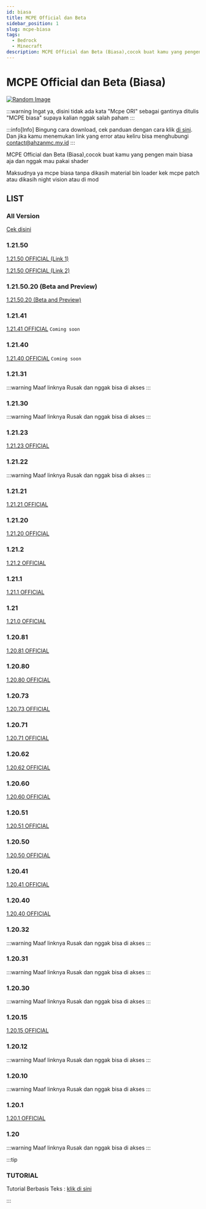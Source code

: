 ```yaml
---
id: biasa
title: MCPE Official dan Beta
sidebar_position: 1
slug: mcpe-biasa
tags:
  - Bedrock
  - Minecraft
description: MCPE Official dan Beta (Biasa),cocok buat kamu yang pengen main biasa aja dan nggak mau pakai shader
---
```


# MCPE Official dan Beta (Biasa)

[![Random Image](https://imapi.ingfomenkrep.my.id/random-image-url)](https://imapi.ingfomenkrep.my.id/random-link)

:::warning
Ingat ya, disini tidak ada kata "Mcpe ORI" sebagai gantinya ditulis "MCPE biasa" supaya kalian nggak salah paham
:::

:::info[Info]
Bingung cara download, cek panduan dengan cara klik [di sini](#tutorial). Dan jika kamu menemukan link yang error atau keliru bisa menghubungi contact@ahzanmc.my.id
:::

MCPE Official dan Beta (Biasa),cocok buat kamu yang pengen main biasa aja dan nggak mau pakai shader

Maksudnya ya mcpe biasa tanpa dikasih material bin loader kek mcpe patch atau dikasih night vision atau di mod

## LIST

### All Version

[Cek disini](https://mcpedl.org/downloading/)

### 1.21.50

[1.21.50 OFFICIAL (Link 1)](https://drive.google.com/file/d/1gdUQPhWgImf21JfnVE8rF9qaHpCTT-PI/view?usp=drivesdk)

[1.21.50 OFFICIAL (Link 2)](https://www.mediafire.com/file/fafxuchm7cdygww/minecraft-1-21-50-by-rizky.apk/file)

### 1.21.50.20 (Beta and Preview)

[1.21.50.20 (Beta and Preview)](https://www.mediafire.com/file/7qcwrwi2sd8cxbv/minecraft-1-21-50-20.apk/file)

### 1.21.41

[1.21.41 OFFICIAL](#) `Coming soon`

### 1.21.40

[1.21.40 OFFICIAL](#) `Coming soon`

### 1.21.31

:::warning
Maaf linknya Rusak dan nggak bisa di akses 
:::

### 1.21.30

:::warning
Maaf linknya Rusak dan nggak bisa di akses 
:::

### 1.21.23

[1.21.23 OFFICIAL](https://www.mediafire.com/file/pp6bnwudyhlikz9/1.21.23_-_IngfoMenkrep.apk/file)

### 1.21.22

:::warning
Maaf linknya Rusak dan nggak bisa di akses 
:::

### 1.21.21

[1.21.21 OFFICIAL](https://www.mediafire.com/file/4ewqx8mdni5qhfe/1.21.21_official_%257E_BibingUhuyy.apk/file)

### 1.21.20

[1.21.20 OFFICIAL](https://www.mediafire.com/file/mpgtbz81gc2ucd6/1.21.20_official_%257E_BibingUhuyy.apk/file)

### 1.21.2

[1.21.2 OFFICIAL](https://www.mediafire.com/file/7py2ah9tkw99h5e/1-21-2-IngfoMenkrep-AhZanMC.apk/file)

### 1.21.1

[1.21.1 OFFICIAL](https://www.mediafire.com/file/cxrwg3bntjnphka/1.21.1_-_IngfoMenkrep_-_AhZanMC.apk/file)

### 1.21

[1.21.0 OFFICIAL](https://www.mediafire.com/file/h1xpfkp0qxvxv04/1.21.0_official_%257E_BibingUhuyy.apk/file)

### 1.20.81

[1.20.81 OFFICIAL](https://www.mediafire.com/file/o4li3e0i0ahbwzl/1.20.81_official_%257E_BibingUhuyy.apk/file)

### 1.20.80

[1.20.80 OFFICIAL](https://www.mediafire.com/file/h31vq5y9uh3lvmy/1.20.80_official_%257E_BibingUhuyy.apk/file)

### 1.20.73

[1.20.73 OFFICIAL](https://www.mediafire.com/file/cuhkdu5hk7z02k6/minecraft-1-20-73.apk/file)

### 1.20.71

[1.20.71 OFFICIAL](https://www.mediafire.com/file/fp1043tlret65ln/minecraft-1-20-71-01-xbox-servers-compressed.apk/file)

### 1.20.62

[1.20.62 OFFICIAL](https://www.mediafire.com/file/gqkvtkiaw65mtga/MCPE+1.20.62+By+AnnieXGamer.apk/file)

### 1.20.60

[1.20.60 OFFICIAL](https://www.mediafire.com/file/ex2cruafcdpheob/Minecraft+v1.20.60+by+Mayank+Foy.apk/file)

### 1.20.51

[1.20.51 OFFICIAL](https://www.mediafire.com/file/ujm2uyk9uf6ssvw/Minecraft+PE-1-20-51+HotFix+Version+by+MrMCGamerYT.apk/file)

### 1.20.50

[1.20.50 OFFICIAL](https://www.mediafire.com/file/3376eajls8qadxe/Minecraft+1.20.50+Mediafire.apk/file)

### 1.20.41

[1.20.41 OFFICIAL](https://www.mediafire.com/file/sowkbmae63ptn44/Minecraft_1.20.41.apk/file)

### 1.20.40

[1.20.40 OFFICIAL](https://www.mediafire.com/file/5jqbnd44xuejbix/Minecraft_1.20.40.apk/file)

### 1.20.32

:::warning
Maaf linknya Rusak dan nggak bisa di akses 
:::

### 1.20.31

:::warning
Maaf linknya Rusak dan nggak bisa di akses 
:::

### 1.20.30

:::warning
Maaf linknya Rusak dan nggak bisa di akses 
:::

### 1.20.15

[1.20.15 OFFICIAL](https://www.mediafire.com/download/9881onjezqibdj6)

### 1.20.12

:::warning
Maaf linknya Rusak dan nggak bisa di akses 
:::

### 1.20.10

:::warning
Maaf linknya Rusak dan nggak bisa di akses 
:::

### 1.20.1

[1.20.1 OFFICIAL](https://www.mediafire.com/file/8f3xsf3fhfgmt3d/Minecraft_1.20.1_Official.apk/file)

### 1.20

:::warning
Maaf linknya Rusak dan nggak bisa di akses 
:::

:::tip
### TUTORIAL

Tutorial Berbasis Teks : [klik di sini](/docs/afdmc/tutorial-fitur-afdmc/panduan-afdmc#tutorial)

:::
